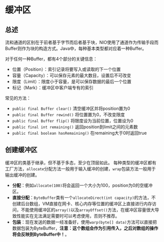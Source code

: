 缓冲区
==========

总述
----------
流和通道的区别在于前者基于字节而后者基于块，NIO使用了通道作为传输手段而Buffer则作为块的构造方式。Java中，每种基本类型都对应着一种Buffer。

对于任何一种Buffer，都有4个部分的关键信息：
  * 位置（Position）：索引记录将要写入或读取的下一个位置
  * 容量（Capacity）：可以保存元素的最大数目，设置后不可改变
  * 限度（Limit）：限度小于容量，是可以保存数据的最后一个位置
  * 标记（Mark）：缓冲区中客户端专有的索引

常见的方法：
  * `public final Buffer clear()` 清空缓冲区并将position置为0
  * `public final Buffer rewind()` 将位置置为0，不改变限度
  * `public final Buffer flip()` 将限度设为当前位置，位置设为0
  * `public final int remaining()` 返回position到limit之间的元素数
  * `public final boolean hasRemaining()` 在remaining大于0时返回true
  
创建缓冲区
----------
缓冲区的类基于继承，但不基于多态，至少在顶层如此。
每种类型的缓冲区都有工厂方法，`allocate`分配方法一般用于输入缓冲的创建，`wrap`包装方法一般用于输出缓冲的创建。

* __分配__：例如`allocate(100)`将会返回一个大小为100，position为0的空缓冲区。
* __直接分配__：`ByteBuffer`类有一个`allocateDirect(int capacity)`的方法，不创建后台数组，VM直接在网卡、核心内存等位置的缓冲区上直接进行内存访问，不能使用缓冲区的`array()`以及`arrayOffset()`方法，在缓冲区容量很大导致性能实在无法满足需要时可以考虑使用，否则不推荐。
* __包装__：现在发送的数据一经准备好，使用`warp(byte[] data)`方法可以直接把数据包装为ByteBuffer，__注意：这个数组会作为引用传入，之后对数组的操作将会反映到ByteBuffer中！__。
